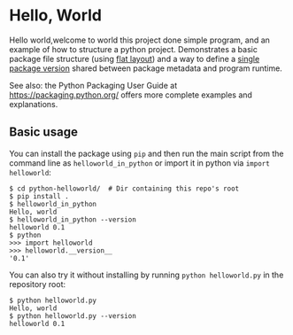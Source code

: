 Hello, World
============

Hello world,welcome to world this project done simple program, and an example of how to structure a python project. Demonstrates a basic package
file structure (using [flat layout]) and a way to define a [single package version] shared between
package metadata and program runtime.

See also: the Python Packaging User Guide at https://packaging.python.org/ offers more complete
examples and explanations.

[flat layout]: https://packaging.python.org/en/latest/discussions/src-layout-vs-flat-layout/
[single package version]: https://packaging.python.org/en/latest/guides/single-sourcing-package-version/

Basic usage
-----------

You can install the package using `pip` and then run the main script from the command line as
`helloworld_in_python` or import it in python via `import helloworld`:

```shell
$ cd python-helloworld/  # Dir containing this repo's root
$ pip install .
$ helloworld_in_python
Hello, world
$ helloworld_in_python --version
helloworld 0.1
$ python
>>> import helloworld
>>> helloworld.__version__
'0.1'
```

You can also try it without installing by running `python helloworld.py` in the repository root:

```shell
$ python helloworld.py
Hello, world
$ python helloworld.py --version
helloworld 0.1
```
